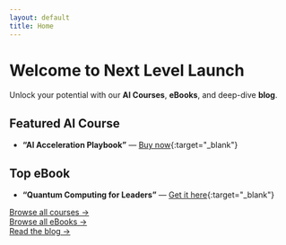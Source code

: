 ```yaml
---
layout: default
title: Home
---
```


# Welcome to Next Level Launch

Unlock your potential with our **AI Courses**, **eBooks**, and deep-dive **blog**.

## Featured AI Course
- **“AI Acceleration Playbook”** — [Buy now](https://www.fiverr.com/s/99QQbVd){:target="_blank"}

## Top eBook
- **“Quantum Computing for Leaders”** — [Get it here](https://www.fiverr.com/s/rEDDrGK){:target="_blank"}

[Browse all courses →](/courses)  
[Browse all eBooks →](/ebooks)  
[Read the blog →](/blog)
